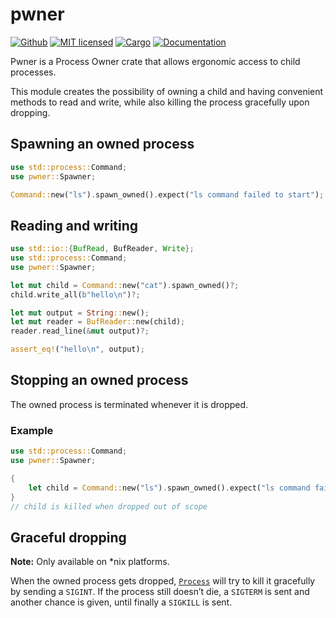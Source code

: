 # pwner
[![Github](https://github.com/m-lima/pwner/workflows/build/badge.svg)](https://github.com/m-lima/pwner/actions?workflow=build)
[![MIT licensed](https://img.shields.io/badge/license-MIT-blue.svg)](LICENSE)
[![Cargo](https://img.shields.io/crates/v/pwner.svg)](https://crates.io/crates/pwner)
[![Documentation](https://docs.rs/pwner/badge.svg)](https://docs.rs/pwner)

Pwner is a Process Owner crate that allows ergonomic access to child processes.

This module creates the possibility of owning a child and having convenient methods to read and write, while also killing the process gracefully upon dropping.


## Spawning an owned process


```rust
use std::process::Command;
use pwner::Spawner;

Command::new("ls").spawn_owned().expect("ls command failed to start");
```


## Reading and writing


```rust
use std::io::{BufRead, BufReader, Write};
use std::process::Command;
use pwner::Spawner;

let mut child = Command::new("cat").spawn_owned()?;
child.write_all(b"hello\n")?;

let mut output = String::new();
let mut reader = BufReader::new(child);
reader.read_line(&mut output)?;

assert_eq!("hello\n", output);
```


## Stopping an owned process

The owned process is terminated whenever it is dropped.


### Example


```rust
use std::process::Command;
use pwner::Spawner;

{
    let child = Command::new("ls").spawn_owned().expect("ls command failed to start");
}
// child is killed when dropped out of scope
```


## Graceful dropping

**Note:** Only available on *nix platforms.

When the owned process gets dropped, [`Process`][__link0] will try to kill it gracefully by sending a `SIGINT`. If the process still doesn’t die, a `SIGTERM` is sent and another chance is given, until finally a `SIGKILL` is sent.


 [__link0]: https://docs.rs/pwner/0.1.8/pwner/trait.Process.html
